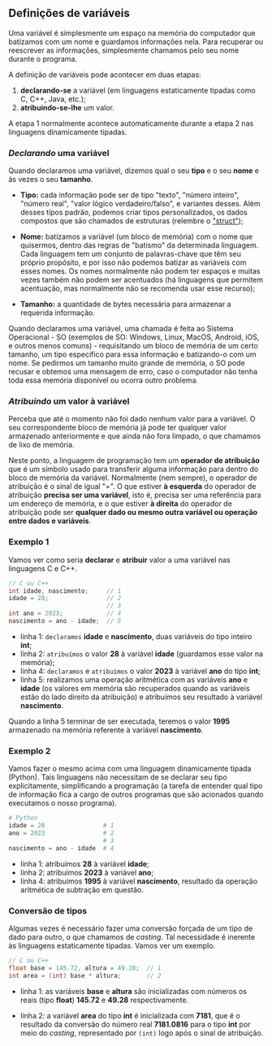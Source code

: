 ## **Definições de variáveis**

Uma variável é simplesmente um espaço na memória do computador que batizamos com um nome e guardamos informações nela. Para recuperar ou reescrever as informações, simplesmente chamamos pelo seu nome durante o programa.

A definição de variáveis pode acontecer em duas etapas:

1. **declarando-se** a variável (em linguagens estaticamente tipadas como C, C++, Java, etc.);
2. **atribuindo-se-lhe** um valor.

A etapa 1 normalmente acontece automaticamente durante a etapa 2 nas linguagens dinamicamente tipadas.

### **_Declarando_ uma variável**

Quando declaramos uma variável, dizemos qual o seu **tipo** e o seu **nome** e às vezes o seu **tamanho**.

- **Tipo:** cada informação pode ser de tipo "texto", "número inteiro", "número real", "valor lógico verdadeiro/falso", e variantes desses. Além desses tipos padrão, podemos criar tipos personalizados, os dados compostos que são chamados de estruturas (relembre o ["struct"](./linguagem-de-programacao#linguagem-estruturada));

- **Nome:** batizamos a variável (um bloco de memória) com o nome que quisermos, dentro das regras de "batismo" da determinada linguagem. Cada linguagem tem um conjunto de palavras-chave que têm seu próprio propósito, e por isso não podemos batizar as variáveis com esses nomes. Os nomes normalmente não podem ter espaços e muitas vezes também não podem ser acentuados (há linguagens que permitem acentuação, mas normalmente não se recomenda usar esse recurso);

- **Tamanho:** a quantidade de bytes necessária para armazenar a requerida informação.

Quando declaramos uma variável, uma chamada é feita ao Sistema Operacional - SO (exemplos de SO: Windows, Linux, MacOS, Android, iOS, e outros menos comuns) - requisitando um bloco de memória de um certo tamanho, um tipo específico para essa informação e batizando-o com um nome. Se pedirmos um tamanho muito grande de memória, o SO pode recusar e obtemos uma mensagem de erro, caso o computador não tenha toda essa memória disponível ou ocorra outro problema.

### **_Atribuindo_ um valor à variável**

Perceba que até o momento não foi dado nenhum valor para a variável. O seu correspondente bloco de memória já pode ter qualquer valor armazenado anteriormente e que ainda não fora limpado, o que chamamos de lixo de memória.

Neste ponto, a linguagem de programação tem um **operador de atribuição** que é um símbolo usado para transferir alguma informação para dentro do bloco de memória da variável. Normalmente (nem sempre), o operador de atribuição é o sinal de igual "=". O que estiver **à esquerda** do operador de atribuição **precisa ser uma variável**, isto é, precisa ser uma referência para um endereço de memória, e o que estiver **à direita** do operador de atribuição pode ser **qualquer dado ou mesmo outra variável ou operação entre dados e variáveis**.

### **Exemplo 1**

Vamos ver como seria **declarar** e **atribuir** valor a uma variável nas linguagens C e C++.

```c
// C ou C++
int idade, nascimento;     // 1
idade = 28;                // 2
                           // 3
int ano = 2023;            // 4
nascimento = ano - idade;  // 5
```

- linha 1: `declaramos` **idade** e **nascimento**, duas variáveis do tipo inteiro **int**;
- linha 2: `atribuímos` o valor **28** à variável **idade** (guardamos esse valor na memória);
- linha 4: `declaramos` e `atribuímos` o valor **2023** à variável **ano** do tipo **int**;
- linha 5: realizamos uma operação aritmética com as variáveis **ano** e **idade** (os valores em memória são recuperados quando as variáveis estão do lado direito da atribuição) e atribuímos seu resultado à variável **nascimento**.

Quando a linha 5 terminar de ser executada, teremos o valor **1995** armazenado na memória referente à variável **nascimento**.

### **Exemplo 2**

Vamos fazer o mesmo acima com uma linguagem dinamicamente tipada (Python). Tais linguagens não necessitam de se declarar seu tipo explicitamente, simplificando a programação (a tarefa de entender qual tipo de informação fica a cargo de outros programas que são acionados quando executamos o nosso programa).

```python
# Python
idade = 28                # 1
ano = 2023                # 2
                          # 3
nascimento = ano - idade  # 4
```


- linha 1: atribuímos **28** à variável **idade**;
- linha 2: atribuímos **2023** à variável **ano**;
- linha 4: atribuímos **1995** à variável **nascimento**, resultado da operação aritmética de subtração em questão.


### **Conversão de tipos**

Algumas vezes é necessário fazer uma conversão forçada de um tipo de dado para outro, o que chamamos de _casting_. Tal necessidade é inerente às linguagens estaticamente tipadas. Vamos ver um exemplo.

```c
// C ou C++
float base = 145.72, altura = 49.28;  // 1
int area = (int) base * altura;       // 2
```

- linha 1: as variáveis **base** e **altura** são inicializadas com números os reais (tipo **float**) **145.72** e **49.28** respectivamente.

- linha 2: a variável **area** do tipo **int** é inicializada com **7181**, que é o resultado da conversão do número real **7181.0816** para o tipo **int** por meio do _casting_, representado por `(int)` logo após o sinal de atribuição.
